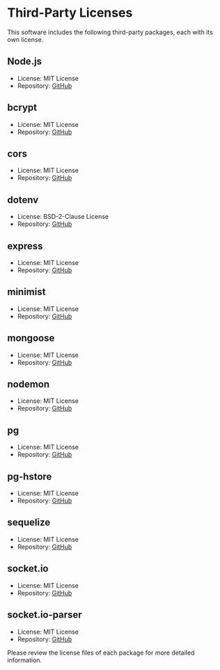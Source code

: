 # Third-Party Licenses

This software includes the following third-party packages, each with its own license.

## Node.js
- License: MIT License
- Repository: [GitHub](https://github.com/nodejs/node)

## bcrypt
- License: MIT License
- Repository: [GitHub](https://github.com/kelektiv/node.bcrypt.js)

## cors
- License: MIT License
- Repository: [GitHub](https://github.com/expressjs/cors)

## dotenv
- License: BSD-2-Clause License
- Repository: [GitHub](https://github.com/motdotla/dotenv)

## express
- License: MIT License
- Repository: [GitHub](https://github.com/expressjs/express)

## minimist
- License: MIT License
- Repository: [GitHub](https://github.com/substack/minimist)

## mongoose
- License: MIT License
- Repository: [GitHub](https://github.com/Automattic/mongoose)

## nodemon
- License: MIT License
- Repository: [GitHub](https://github.com/remy/nodemon)

## pg
- License: MIT License
- Repository: [GitHub](https://github.com/brianc/node-postgres)

## pg-hstore
- License: MIT License
- Repository: [GitHub](https://github.com/scarney81/pg-hstore)

## sequelize
- License: MIT License
- Repository: [GitHub](https://github.com/sequelize/sequelize)

## socket.io
- License: MIT License
- Repository: [GitHub](https://github.com/socketio/socket.io)

## socket.io-parser
- License: MIT License
- Repository: [GitHub](https://github.com/socketio/socket.io-parser)

Please review the license files of each package for more detailed information.
